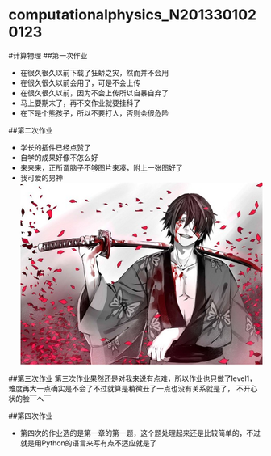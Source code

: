 # computationalphysics_N2013301020123
#计算物理
##第一次作业
*  在很久很久以前下载了狂蟒之灾，然而并不会用
*  在很久很久以前会用了，可是不会上传
*  在很久很久以前，因为不会上传所以自暴自弃了
*  马上要期末了，再不交作业就要挂科了
*  在下是个熊孩子，所以不要打人，否则会很危险

##第二次作业
*  学长的插件已经点赞了
*  自学的成果好像不怎么好
*  来来来，正所谓脑子不够图片来凑，附上一张图好了
* 我可爱的男神 ![这是我可爱的男神！](https://github.com/Gailpig/computationalphysics_N2013301020123/blob/master/20120621234520_QSu3L.thumb.600_0.jpg)

##[第三次作业](https://github.com/Gailpig/computationalphysics_N2013301020123/blob/master/untitled0.py)
     第三次作业果然还是对我来说有点难，所以作业也只做了level1，难度再大一点确实是不会了不过就算是稍微丑了一点也没有关系就是了，
     不开心状的脸￣へ￣

##第四次作业
*  第四次的作业选的是第一章的第一题，这个题处理起来还是比较简单的，不过就是用Python的语言来写有点不适应就是了

